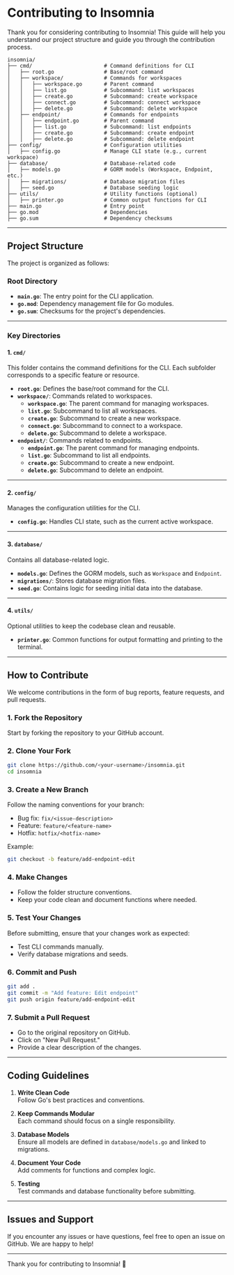 # Contributing to Insomnia

Thank you for considering contributing to Insomnia! This guide will help you understand our project structure and guide you through the contribution process. 

```
insomnia/
├── cmd/                       # Command definitions for CLI
│   ├── root.go                # Base/root command
│   ├── workspace/             # Commands for workspaces
│   │   ├── workspace.go       # Parent command
│   │   ├── list.go            # Subcommand: list workspaces
│   │   ├── create.go          # Subcommand: create workspace
│   │   ├── connect.go         # Subcommand: connect workspace
│   │   ├── delete.go          # Subcommand: delete workspace
│   ├── endpoint/              # Commands for endpoints
│   │   ├── endpoint.go        # Parent command
│   │   ├── list.go            # Subcommand: list endpoints
│   │   ├── create.go          # Subcommand: create endpoint
│   │   ├── delete.go          # Subcommand: delete endpoint
├── config/                    # Configuration utilities
│   ├── config.go              # Manage CLI state (e.g., current workspace)
├── database/                  # Database-related code
│   ├── models.go              # GORM models (Workspace, Endpoint, etc.)
│   ├── migrations/            # Database migration files
│   ├── seed.go                # Database seeding logic
├── utils/                     # Utility functions (optional)
│   ├── printer.go             # Common output functions for CLI
├── main.go                    # Entry point
├── go.mod                     # Dependencies
├── go.sum                     # Dependency checksums
```

---

## Project Structure

The project is organized as follows:

### Root Directory
- **`main.go`**: The entry point for the CLI application.
- **`go.mod`**: Dependency management file for Go modules.
- **`go.sum`**: Checksums for the project's dependencies.

---

### Key Directories

#### 1. **`cmd/`**
This folder contains the command definitions for the CLI. Each subfolder corresponds to a specific feature or resource.

- **`root.go`**: Defines the base/root command for the CLI.
- **`workspace/`**: Commands related to workspaces.
  - **`workspace.go`**: The parent command for managing workspaces.
  - **`list.go`**: Subcommand to list all workspaces.
  - **`create.go`**: Subcommand to create a new workspace.
  - **`connect.go`**: Subcommand to connect to a workspace.
  - **`delete.go`**: Subcommand to delete a workspace.
- **`endpoint/`**: Commands related to endpoints.
  - **`endpoint.go`**: The parent command for managing endpoints.
  - **`list.go`**: Subcommand to list all endpoints.
  - **`create.go`**: Subcommand to create a new endpoint.
  - **`delete.go`**: Subcommand to delete an endpoint.

---

#### 2. **`config/`**
Manages the configuration utilities for the CLI.

- **`config.go`**: Handles CLI state, such as the current active workspace.

---

#### 3. **`database/`**
Contains all database-related logic.

- **`models.go`**: Defines the GORM models, such as `Workspace` and `Endpoint`.
- **`migrations/`**: Stores database migration files.
- **`seed.go`**: Contains logic for seeding initial data into the database.

---

#### 4. **`utils/`**
Optional utilities to keep the codebase clean and reusable.

- **`printer.go`**: Common functions for output formatting and printing to the terminal.

---

## How to Contribute

We welcome contributions in the form of bug reports, feature requests, and pull requests.

### 1. **Fork the Repository**
Start by forking the repository to your GitHub account.

### 2. **Clone Your Fork**
```bash
git clone https://github.com/<your-username>/insomnia.git
cd insomnia
```

### 3. **Create a New Branch**
Follow the naming conventions for your branch:
- Bug fix: `fix/<issue-description>`
- Feature: `feature/<feature-name>`
- Hotfix: `hotfix/<hotfix-name>`

Example:
```bash
git checkout -b feature/add-endpoint-edit
```

### 4. **Make Changes**
- Follow the folder structure conventions.
- Keep your code clean and document functions where needed.

### 5. **Test Your Changes**
Before submitting, ensure that your changes work as expected:
- Test CLI commands manually.
- Verify database migrations and seeds.

### 6. **Commit and Push**
```bash
git add .
git commit -m "Add feature: Edit endpoint"
git push origin feature/add-endpoint-edit
```

### 7. **Submit a Pull Request**
- Go to the original repository on GitHub.
- Click on "New Pull Request."
- Provide a clear description of the changes.

---

## Coding Guidelines

1. **Write Clean Code**  
   Follow Go's best practices and conventions.
   
2. **Keep Commands Modular**  
   Each command should focus on a single responsibility.

3. **Database Models**  
   Ensure all models are defined in `database/models.go` and linked to migrations.

4. **Document Your Code**  
   Add comments for functions and complex logic.

5. **Testing**  
   Test commands and database functionality before submitting.

---

## Issues and Support

If you encounter any issues or have questions, feel free to open an issue on GitHub. We are happy to help!

---

Thank you for contributing to Insomnia! 🚀